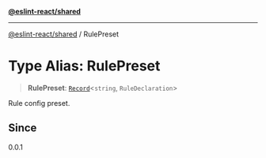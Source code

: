 [**@eslint-react/shared**](../README.md)

***

[@eslint-react/shared](../README.md) / RulePreset

# Type Alias: RulePreset

> **RulePreset**: [`Record`](../-internal-/type-aliases/Record.md)\<`string`, `RuleDeclaration`\>

Rule config preset.

## Since

0.0.1
